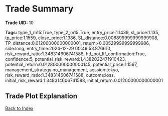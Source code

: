 # Trade Summary

**Trade UID:** 10 

**Tags:** type_1_m15:True, type_2_m15:True, entry_price:1.1439, sl_price:1.135, tp_price:1.1559, close_price:1.1386, SL_distance:0.008899999999999908, TP_distance:0.01200000000000001, return:-0.00529999999999986, side:long, entry_time:2024-12-29 00:49:53.876610, risk_reward_ratio:1.348314606741588, htf_poi_ltf_confirmation:True, confidence:5, potential_risk_reward:1.4382022471910423, potential_return:0.012800000000000145, potential_price:1.1567, management_strategy:no_management, session:tokyo, risk_reward_ratio:1.348314606741588, outcome:loss, initial_risk_reward:1.348314606741588, initial_return:0.01200000000000001

## Trade Plot Explanation


[Back to Index](index.md)
